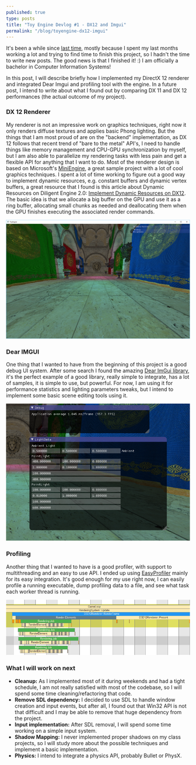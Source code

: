 ```yaml
---
published: true
type: posts
title: "Toy Engine Devlog #1 - DX12 and Imgui"
permalink: "/blog/toyengine-dx12-imgui"
---
```


It's been a while since [last time](/blog/toyengine-helloworld), mostly because I spent my last months working a lot and trying to find time to finish this project, so I hadn't the time to write new posts. The good news is that I finished it! :) I am officially a bachelor in Computer Information Systems! 

In this post, I will describe briefly how I implemented my DirectX 12 renderer and integrated Dear Imgui and profiling tool with the engine. In a future post, I intend to write about what I found out by comparing DX 11 and DX 12 performances (the actual outcome of my project).

### DX 12 Renderer
My renderer is not an impressive work on graphics techniques, right now it only renders diffuse textures and applies basic Phong lighting. But the things that I am most proud of are on the "backend" implementation, as DX 12 follows that recent trend of "bare to the metal" API's, I need to handle things like memory management and CPU-GPU synchronization by myself, but I am also able to parallelize my rendering tasks with less pain and get a flexible API for anything that I want to do. 
Most of the renderer design is based on Microsoft's [MiniEngine](https://github.com/Microsoft/DirectX-Graphics-Samples/tree/master/MiniEngine), a great sample project with a lot of cool graphics techniques. I spent a lot of time working to figure out a good way to implement dynamic resources, e.g. constant buffers and dynamic vertex buffers, a great resource that I found is this article about Dynamic Resources on Diligent Engine 2.0: [Implement Dynamic Resources on DX12](https://www.codeproject.com/Articles/1094799/Implementing-Dynamic-Resources-with-Direct-D). The basic idea is that we allocate a big buffer on the GPU and use it as a ring buffer, allocating small chunks as needed and deallocating them when the GPU finishes executing the associated render commands.

![ToyEngineRender.png](/assets/images/ToyEngineRender.png)

### Dear IMGUI
One thing that I wanted to have from the beginning of this project is a good debug UI system. After some search I found the amazing [Dear ImGui library](https://github.com/ocornut/imgui), it's the perfect example of a good library, really simple to integrate, has a lot of samples, it is simple to use, but powerful. For now, I am using it for performance statistics and lighting parameters tweaks, but I intend to implement some basic scene editing tools using it.

![ToyEngineImGUi.png](/assets/images/ToyEngineImGUi.png)

### Profiling
Another thing that I wanted to have is a good profiler, with support to multithreading and an easy to use API. I ended up using [EasyProfiler](https://github.com/yse/easy_profiler) mainly for its easy integration. It's good enough for my use right now, I can easily profile a running executable, dump profiling data to a file, and see what task each worker thread is running.

![Profiler.png](/assets/images/Profiler.png)

### What I will work on next
* **Cleanup:** As I implemented most of it during weekends and had a tight schedule, I am not really satisfied with most of the codebase, so I will spend some time cleaning/refactoring that code.
* **Remove SDL dependency:** I decided to use SDL to handle window creation and input events, but after all, I found out that Win32 API is not that difficult and I may be able to remove that huge dependency from the project.
* **Input implementation:** After SDL removal, I will spend some time working on a simple input system.
* **Shadow Mapping:** I never implemented proper shadows on my class projects, so I will study more about the possible techniques and implement a basic implementation.
* **Physics:** I intend to integrate a physics API, probably Bullet or PhysX. 
